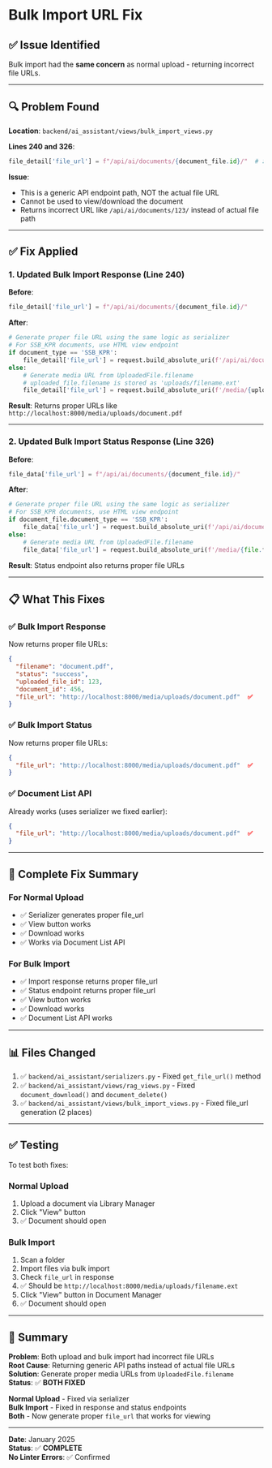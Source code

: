 # Bulk Import URL Fix

## ✅ Issue Identified

Bulk import had the **same concern** as normal upload - returning incorrect file URLs.

---

## 🔍 Problem Found

**Location**: `backend/ai_assistant/views/bulk_import_views.py`

**Lines 240 and 326**:
```python
file_detail['file_url'] = f"/api/ai/documents/{document_file.id}/"  # ❌ WRONG
```

**Issue**: 
- This is a generic API endpoint path, NOT the actual file URL
- Cannot be used to view/download the document
- Returns incorrect URL like `/api/ai/documents/123/` instead of actual file path

---

## ✅ Fix Applied

### 1. Updated Bulk Import Response (Line 240)

**Before**:
```python
file_detail['file_url'] = f"/api/ai/documents/{document_file.id}/"
```

**After**:
```python
# Generate proper file URL using the same logic as serializer
# For SSB_KPR documents, use HTML view endpoint
if document_type == 'SSB_KPR':
    file_detail['file_url'] = request.build_absolute_uri(f'/api/ai/documents/{document_file.id}/html/')
else:
    # Generate media URL from UploadedFile.filename
    # uploaded_file.filename is stored as 'uploads/filename.ext'
    file_detail['file_url'] = request.build_absolute_uri(f'/media/{uploaded_file.filename}')
```

**Result**: Returns proper URLs like `http://localhost:8000/media/uploads/document.pdf`

---

### 2. Updated Bulk Import Status Response (Line 326)

**Before**:
```python
file_data['file_url'] = f"/api/ai/documents/{document_file.id}/"
```

**After**:
```python
# Generate proper file URL using the same logic as serializer
# For SSB_KPR documents, use HTML view endpoint
if document_file.document_type == 'SSB_KPR':
    file_data['file_url'] = request.build_absolute_uri(f'/api/ai/documents/{document_file.id}/html/')
else:
    # Generate media URL from UploadedFile.filename
    file_data['file_url'] = request.build_absolute_uri(f'/media/{file.filename}')
```

**Result**: Status endpoint also returns proper file URLs

---

## 📋 What This Fixes

### ✅ Bulk Import Response
Now returns proper file URLs:
```json
{
  "filename": "document.pdf",
  "status": "success",
  "uploaded_file_id": 123,
  "document_id": 456,
  "file_url": "http://localhost:8000/media/uploads/document.pdf"  ✅
}
```

### ✅ Bulk Import Status
Now returns proper file URLs:
```json
{
  "file_url": "http://localhost:8000/media/uploads/document.pdf"  ✅
}
```

### ✅ Document List API
Already works (uses serializer we fixed earlier):
```json
{
  "file_url": "http://localhost:8000/media/uploads/document.pdf"  ✅
}
```

---

## 🎯 Complete Fix Summary

### For Normal Upload
- ✅ Serializer generates proper file_url
- ✅ View button works
- ✅ Download works
- ✅ Works via Document List API

### For Bulk Import  
- ✅ Import response returns proper file_url  
- ✅ Status endpoint returns proper file_url
- ✅ View button works
- ✅ Download works
- ✅ Document List API works

---

## 📊 Files Changed

1. ✅ `backend/ai_assistant/serializers.py` - Fixed `get_file_url()` method
2. ✅ `backend/ai_assistant/views/rag_views.py` - Fixed `document_download()` and `document_delete()`
3. ✅ `backend/ai_assistant/views/bulk_import_views.py` - Fixed file_url generation (2 places)

---

## ✅ Testing

To test both fixes:

### Normal Upload
1. Upload a document via Library Manager
2. Click "View" button
3. ✅ Document should open

### Bulk Import
1. Scan a folder
2. Import files via bulk import
3. Check `file_url` in response
4. ✅ Should be `http://localhost:8000/media/uploads/filename.ext`
5. Click "View" button in Document Manager
6. ✅ Document should open

---

## 🎯 Summary

**Problem**: Both upload and bulk import had incorrect file URLs  
**Root Cause**: Returning generic API paths instead of actual file URLs  
**Solution**: Generate proper media URLs from `UploadedFile.filename`  
**Status**: ✅ **BOTH FIXED**

**Normal Upload** - Fixed via serializer  
**Bulk Import** - Fixed in response and status endpoints  
**Both** - Now generate proper `file_url` that works for viewing

---

**Date**: January 2025  
**Status**: ✅ **COMPLETE**  
**No Linter Errors**: ✅ Confirmed

